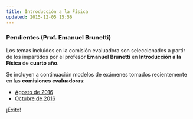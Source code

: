 ```yaml
---
title: Introducción a la Física
updated: 2015-12-05 15:56
---
```


### Pendientes (Prof. Emanuel Brunetti) 

Los temas incluidos en la comisión evaluadora son seleccionados a partir de los impartidos por el profesor **Emanuel Brunetti** en **Introducción a la Física** de **cuarto año**. 

Se incluyen a continuación modelos de exámenes tomados recientemente en las **comisiones evaluadoras**: 

* [Agosto de 2016](../medocs/4ifis/2016_08_01_com_eval_int_fisica_brunetti.pdf)
* [Octubre de 2016](../medocs/4ifis/2016_10_com_eval_int_fisica_brunetti.pdf)

¡Éxito!
